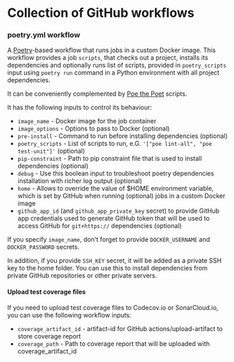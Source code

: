 # Collection of GitHub workflows

### poetry.yml workflow

A [Poetry](https://python-poetry.org/)-based workflow that runs jobs in a custom Docker image.
This workflow provides a job `scripts`, that checks out a project, installs its dependencies
and optionally runs list of scripts, provided in `poetry_scripts` input using `poetry run`
command in a Python environment with all project dependencies.

It can be conveniently complemented by [Poe the Poet](https://github.com/nat-n/poethepoet)
scripts.

It has the following inputs to control its behaviour:

- `image_name` - Docker image for the job container
- `image_options` - Options to pass to Docker (optional)
- `pre-install` - Command to run before installing dependencies (optional)
- `poetry_scripts` - List of scripts to run, e.G. `'["poe lint-all", "poe test-unit"]'` (optional)
- `pip-constraint` - Path to pip constraint file that is used to install dependencies (optional)
- `debug` - Use this boolean input to troubleshoot poetry dependencies installation with richer log output (optional)
- `home` - Allows to override the value of $HOME environment variable, which is set by GitHub when running (optional)
  jobs in a custom Docker image
- `github_app_id` (and `github_app_private_key` secret) to provide GitHub app credentials used to
  generate GitHub token that will be used to access GitHub for `git+https://` dependencies (optional)

If you specify `image_name`, don't forget to provide `DOCKER_USERNAME` and `DOCKER_PASSWORD` secrets.

In addition, if you provide `SSH_KEY` secret, it will be added as a private SSH key to the home folder.
You can use this to install dependencies from private GitHub repositories or other private servers.

#### Upload test coverage files

If you need to upload test coverage files to Codecov.io or SonarCloud.io, you can use the following workflow inputs:

- `coverage_artifact_id` - artifact-id for GitHub actions/upload-artifact to store coverage report
- `coverage_path` - Path to coverage report that will be uploaded with coverage_artifact_id
